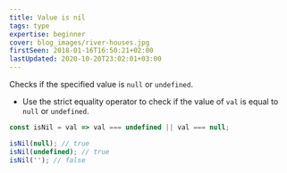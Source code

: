 ```yaml
---
title: Value is nil
tags: type
expertise: beginner
cover: blog_images/river-houses.jpg
firstSeen: 2018-01-16T16:50:21+02:00
lastUpdated: 2020-10-20T23:02:01+03:00
---
```


Checks if the specified value is `null` or `undefined`.

- Use the strict equality operator to check if the value of `val` is equal to `null` or `undefined`.

```js
const isNil = val => val === undefined || val === null;
```

```js
isNil(null); // true
isNil(undefined); // true
isNil(''); // false
```
